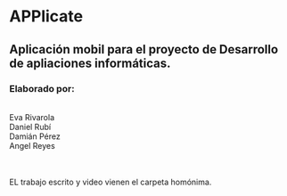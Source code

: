 # APPlicate
## Aplicación mobil para el proyecto de Desarrollo de apliaciones informáticas.

### **Elaborado por:**
<br>
Eva Rivarola <br>
Daniel Rubí <br>
Damián Pérez <br>
Angel Reyes <br>
<br> <br>

EL trabajo escrito y video vienen el carpeta homónima.
